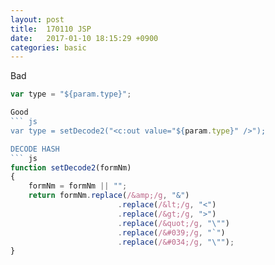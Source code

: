 ```yaml
---
layout: post
title:  170110 JSP
date:   2017-01-10 18:15:29 +0900
categories: basic
---
```

Bad
``` js
var type = "${param.type}"; 

Good
``` js
var type = setDecode2("<c:out value="${param.type}" />");

DECODE HASH
``` js
function setDecode2(formNm)
{
	formNm = formNm || "";
    return formNm.replace(/&amp;/g, "&")
                        .replace(/&lt;/g, "<")
                        .replace(/&gt;/g, ">")
                        .replace(/&quot;/g, "\"")
                        .replace(/&#039;/g, "`")
                        .replace(/&#034;/g, "\"");
}